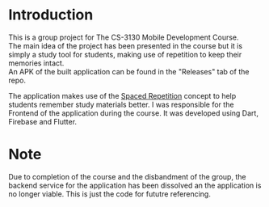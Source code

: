 # Introduction
This is a group project for The CS-3130 Mobile Development Course.  
The main idea of the project has been presented in the course but it is simply a study tool for students, making use of repetition to keep their memories intact.  
An APK of the built application can be found in the "Releases" tab of the repo.

The application makes use of the [Spaced Repetition](https://en.wikipedia.org/wiki/Spaced_repetition) concept to help students remember study materials better. I was responsible for the Frontend of the application during the course. It was developed using Dart, Firebase and Flutter.

# Note
Due to completion of the course and the disbandment of the group, the backend service for the application has been dissolved an the application is no longer viable. This is just the code for fututre referencing.
